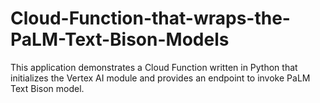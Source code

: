 # Cloud-Function-that-wraps-the-PaLM-Text-Bison-Models
This application demonstrates a Cloud Function written in Python that initializes the Vertex AI module and provides an endpoint to invoke PaLM Text Bison model.
